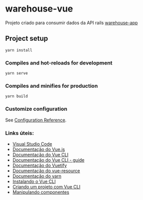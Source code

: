 # warehouse-vue

Projeto criado para consumir dados da API rails [warehouse-app](https://github.com/cellaaleo/warehouse-app)

## Project setup
```
yarn install
```

### Compiles and hot-reloads for development
```
yarn serve
```

### Compiles and minifies for production
```
yarn build
```

### Customize configuration
See [Configuration Reference](https://cli.vuejs.org/config/).

### Links úteis:
- [Visual Studio Code](https://code.visualstudio.com/)
- [Documentação do Vue.js](https://vuejs.org/)
- [Documentação do Vue CLI](https://cli.vuejs.org/)
- [Documentação do Vue CLI - guide](https://cli.vuejs.org/guide/)
- [Documentação do Vuetify](https://v2.vuetifyjs.com/en/)
- [Documentação do vue-resource](https://github.com/pagekit/vue-resource)
- [Documentação do yarn](https://classic.yarnpkg.com/lang/en/docs/install/#debian-stable)
- [Instalando o Vue CLI](https://cli.vuejs.org/guide/installation.html)
- [Criando um projeto com Vue CLI](https://cli.vuejs.org/guide/creating-a-project.html#vue-create)
- [Manipulando componentes](https://v2.vuejs.org/v2/guide/#Composing-with-Components)